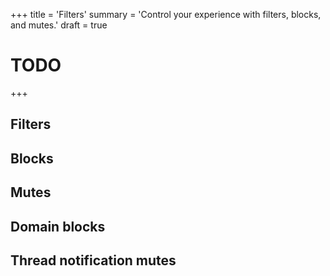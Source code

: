 +++
title = 'Filters'
summary = 'Control your experience with filters, blocks, and mutes.'
draft = true
# TODO
+++

## Filters

## Blocks

## Mutes

## Domain blocks

## Thread notification mutes
